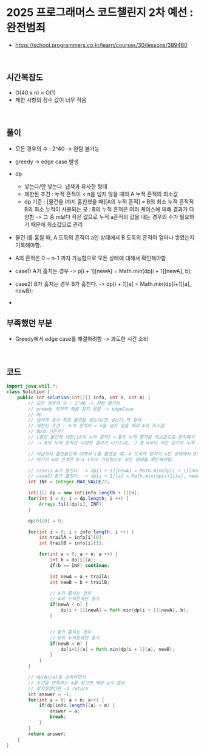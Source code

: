 # 2025 프로그래머스 코드챌린지 2차 예선 : 완전범죄

- https://school.programmers.co.kr/learn/courses/30/lessons/389480

<br>

## 시간복잡도

- O(40 x n) = O(1)
- 제한 사항의 정수 값이 너무 작음

<br>

## 풀이

- 모든 경우의 수 : 2^40 -> 완탐 불가능
- greedy -> edge case 발생
- dp

  - 넣는다/안 넣는다. 냅색과 유사한 형태
  - 제한된 조건 : 누적 흔적이 < n을 넘지 않을 때의 A 누적 흔적의 최소값
  - dp 기준 : [물건을 i까지 훔친쳤을 때][A의 누적 흔적] = B의 최소 누적 흔적적
    B의 최소 누적이 사용되는 곳 : B의 누적 흔적은 여러 케이스에 의해 결과가 다양함 -> 그 중 m보다 작은 값으로 누적 a흔적의 값을 내는 경우의 수가 필요하기 때문에 최소값으로 관리

- 물건 i를 훔칠 때, A 도둑의 흔적이 a인 상태에서 B 도둑의 흔적이 얼마나 쌓였는지 기록해야함.
- A의 흔적은 0 ~ n-1 까지 가능함으로 모든 상태에 대해서 확인해야함

- case1) A가 훔치는 경우 -> p[i + 1][newA] = Math.min(dp[i + 1][newA], b);
- case2) B가 훔치는 경우 B가 훔친다. -> dp[i + 1][a] = Math.min(dp[i+1][a], newB);

- <br>

## 부족했던 부분

- Greedy에서 edge case를 해결하려함 -> 과도한 시간 소비

<br>

## 코드

```java
import java.util.*;
class Solution {
    public int solution(int[][] info, int n, int m) {
        // 모든 경우의 수 : 2^40 -> 완탐 불가능
        // greedy 최적의 해를 찾지 못함 -> edgeCase
        // dp
        // 냅색과 유사 특정 물건을 넣는다/안 넣는다.의 형태
        // 제한된 조건 : 누적 흔적이 < n을 넘지 않을 때의 A의 최소값
        // dp의 기준은?
        // [훔친 물건에 대한][A의 누적 흔적] = B의 누적 흔적을 최소값으로 관리해서 결과를 도출
        // -> B의 누적 흔적은 다양한 결과가 나오는데, 그 중 m보다 작은 값으로 누적 a흔적의 값을 내는 경우의 수가 중요하기 때문에 최소값으로 관리한다.

        // 지금까지 훔친물건에 대해서 i를 훔쳤을 때, A 도둑의 흔적이 a인 상태에서 B도둑의 흔적이 얼마나 쌓였는지를 기록해야함
        // 여기서 A의 흔적은 0~n-1까지 가능함으로 모든 상태를 확인해야함.

        // case1) A가 훔친다. -> dp[i + 1][newA] = Math.min(dp[i + 1][newA], b);
        // case2) B가 훔친다. -> dp[i + 1][a] = Math.min(dp[i+1][a], newB);
        int INF = Integer.MAX_VALUE/2;

        int[][] dp = new int[info.length + 1][n];
        for(int i = 0; i < dp.length; i ++) {
            Arrays.fill(dp[i], INF);
        }

        dp[0][0] = 0;

        for(int i = 0; i < info.length; i ++) {
            int trailA = info[i][0];
            int trailB = info[i][1];

            for(int a = 0; a < n; a ++) {
                int b = dp[i][a];
                if(b == INF) continue;

                int newA = a + trailA;
                int newB = b + trailB;

                // A가 훔치는 경우
                // A의 누적흔적만 증가
                if(newA < n) {
                    dp[i + 1][newA] = Math.min(dp[i + 1][newA], b);
                }


                // B가 훔치는 경우
                // B의 누적흔적만 증가
                if(newB < m) {
                    dp[i+1][a] = Math.min(dp[i + 1][a], newB);
                }
            }
        }

        // dp[N][a]를 순회하면서
        // 조건을 만족하는 a를 찾으면 해당 a가 결과
        // 찾지못한다면 -1 return
        int answer = -1;
        for(int a = 0; a < n; a++) {
            if(dp[info.length][a] < m) {
                answer = a;
                break;
            }
        }
        return answer;
    }
}
```
